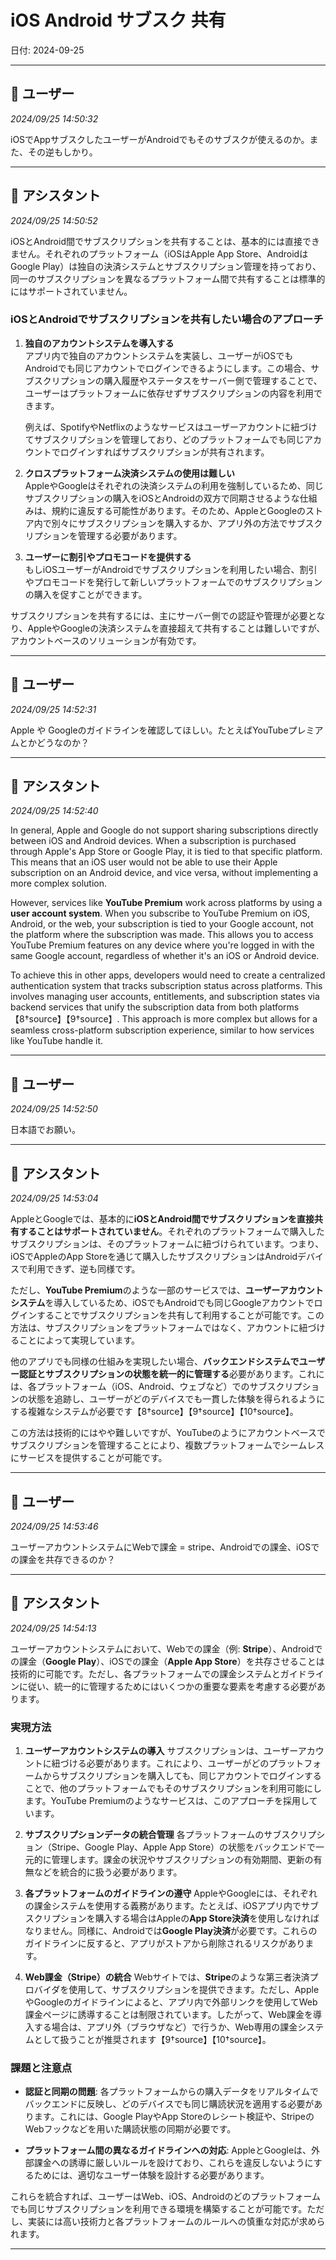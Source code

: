 # iOS Android サブスク 共有

日付: 2024-09-25

---

## 👤 ユーザー
*2024/09/25 14:50:32*

iOSでAppサブスクしたユーザーがAndroidでもそのサブスクが使えるのか。また、その逆もしかり。

---

## 🤖 アシスタント
*2024/09/25 14:50:52*

iOSとAndroid間でサブスクリプションを共有することは、基本的には直接できません。それぞれのプラットフォーム（iOSはApple App Store、AndroidはGoogle Play）は独自の決済システムとサブスクリプション管理を持っており、同一のサブスクリプションを異なるプラットフォーム間で共有することは標準的にはサポートされていません。

### iOSとAndroidでサブスクリプションを共有したい場合のアプローチ
1. **独自のアカウントシステムを導入する**  
   アプリ内で独自のアカウントシステムを実装し、ユーザーがiOSでもAndroidでも同じアカウントでログインできるようにします。この場合、サブスクリプションの購入履歴やステータスをサーバー側で管理することで、ユーザーはプラットフォームに依存せずサブスクリプションの内容を利用できます。
   
   例えば、SpotifyやNetflixのようなサービスはユーザーアカウントに紐づけてサブスクリプションを管理しており、どのプラットフォームでも同じアカウントでログインすればサブスクリプションが共有されます。

2. **クロスプラットフォーム決済システムの使用は難しい**  
   AppleやGoogleはそれぞれの決済システムの利用を強制しているため、同じサブスクリプションの購入をiOSとAndroidの双方で同期させるような仕組みは、規約に違反する可能性があります。そのため、AppleとGoogleのストア内で別々にサブスクリプションを購入するか、アプリ外の方法でサブスクリプションを管理する必要があります。

3. **ユーザーに割引やプロモコードを提供する**  
   もしiOSユーザーがAndroidでサブスクリプションを利用したい場合、割引やプロモコードを発行して新しいプラットフォームでのサブスクリプションの購入を促すことができます。

サブスクリプションを共有するには、主にサーバー側での認証や管理が必要となり、AppleやGoogleの決済システムを直接超えて共有することは難しいですが、アカウントベースのソリューションが有効です。

---

## 👤 ユーザー
*2024/09/25 14:52:31*

Apple や Googleのガイドラインを確認してほしい。たとえばYouTubeプレミアムとかどうなのか？

---

## 🤖 アシスタント
*2024/09/25 14:52:40*

In general, Apple and Google do not support sharing subscriptions directly between iOS and Android devices. When a subscription is purchased through Apple's App Store or Google Play, it is tied to that specific platform. This means that an iOS user would not be able to use their Apple subscription on an Android device, and vice versa, without implementing a more complex solution.

However, services like **YouTube Premium** work across platforms by using a **user account system**. When you subscribe to YouTube Premium on iOS, Android, or the web, your subscription is tied to your Google account, not the platform where the subscription was made. This allows you to access YouTube Premium features on any device where you're logged in with the same Google account, regardless of whether it's an iOS or Android device.

To achieve this in other apps, developers would need to create a centralized authentication system that tracks subscription status across platforms. This involves managing user accounts, entitlements, and subscription states via backend services that unify the subscription data from both platforms【8†source】【9†source】. This approach is more complex but allows for a seamless cross-platform subscription experience, similar to how services like YouTube handle it.

---

## 👤 ユーザー
*2024/09/25 14:52:50*

日本語でお願い。

---

## 🤖 アシスタント
*2024/09/25 14:53:04*

AppleとGoogleでは、基本的に**iOSとAndroid間でサブスクリプションを直接共有することはサポートされていません**。それぞれのプラットフォームで購入したサブスクリプションは、そのプラットフォームに紐づけられています。つまり、iOSでAppleのApp Storeを通じて購入したサブスクリプションはAndroidデバイスで利用できず、逆も同様です。

ただし、**YouTube Premium**のような一部のサービスでは、**ユーザーアカウントシステム**を導入しているため、iOSでもAndroidでも同じGoogleアカウントでログインすることでサブスクリプションを共有して利用することが可能です。この方法は、サブスクリプションをプラットフォームではなく、アカウントに紐づけることによって実現しています。

他のアプリでも同様の仕組みを実現したい場合、**バックエンドシステムでユーザー認証とサブスクリプションの状態を統一的に管理する**必要があります。これには、各プラットフォーム（iOS、Android、ウェブなど）でのサブスクリプションの状態を追跡し、ユーザーがどのデバイスでも一貫した体験を得られるようにする複雑なシステムが必要です【8†source】【9†source】【10†source】。

この方法は技術的にはやや難しいですが、YouTubeのようにアカウントベースでサブスクリプションを管理することにより、複数プラットフォームでシームレスにサービスを提供することが可能です。

---

## 👤 ユーザー
*2024/09/25 14:53:46*

ユーザーアカウントシステムにWebで課金 = stripe、Androidでの課金、iOSでの課金を共存できるのか？

---

## 🤖 アシスタント
*2024/09/25 14:54:13*

ユーザーアカウントシステムにおいて、Webでの課金（例: **Stripe**）、Androidでの課金（**Google Play**）、iOSでの課金（**Apple App Store**）を共存させることは技術的に可能です。ただし、各プラットフォームでの課金システムとガイドラインに従い、統一的に管理するためにはいくつかの重要な要素を考慮する必要があります。

### 実現方法
1. **ユーザーアカウントシステムの導入**
   サブスクリプションは、ユーザーアカウントに紐づける必要があります。これにより、ユーザーがどのプラットフォームからサブスクリプションを購入しても、同じアカウントでログインすることで、他のプラットフォームでもそのサブスクリプションを利用可能にします。YouTube Premiumのようなサービスは、このアプローチを採用しています。

2. **サブスクリプションデータの統合管理**
   各プラットフォームのサブスクリプション（Stripe、Google Play、Apple App Store）の状態をバックエンドで一元的に管理します。課金の状況やサブスクリプションの有効期間、更新の有無などを統合的に扱う必要があります。

3. **各プラットフォームのガイドラインの遵守**
   AppleやGoogleには、それぞれの課金システムを使用する義務があります。たとえば、iOSアプリ内でサブスクリプションを購入する場合はAppleの**App Store決済**を使用しなければなりません。同様に、Androidでは**Google Play決済**が必要です。これらのガイドラインに反すると、アプリがストアから削除されるリスクがあります。

4. **Web課金（Stripe）の統合**
   Webサイトでは、**Stripe**のような第三者決済プロバイダを使用して、サブスクリプションを提供できます。ただし、AppleやGoogleのガイドラインによると、アプリ内で外部リンクを使用してWeb課金ページに誘導することは制限されています。したがって、Web課金を導入する場合は、アプリ外（ブラウザなど）で行うか、Web専用の課金システムとして扱うことが推奨されます【9†source】【10†source】。

### 課題と注意点
- **認証と同期の問題**: 各プラットフォームからの購入データをリアルタイムでバックエンドに反映し、どのデバイスでも同じ購読状況を適用する必要があります。これには、Google PlayやApp Storeのレシート検証や、StripeのWebフックなどを用いた購読状態の同期が必要です。
  
- **プラットフォーム間の異なるガイドラインへの対応**: AppleとGoogleは、外部課金への誘導に厳しいルールを設けており、これらを違反しないようにするためには、適切なユーザー体験を設計する必要があります。

これらを統合すれば、ユーザーはWeb、iOS、Androidのどのプラットフォームでも同じサブスクリプションを利用できる環境を構築することが可能です。ただし、実装には高い技術力と各プラットフォームのルールへの慎重な対応が求められます。

---
